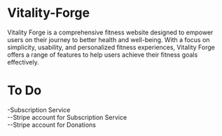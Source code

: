 # Vitality-Forge
Vitality Forge is a comprehensive fitness website designed to empower users on their journey to better health and well-being. With a focus on simplicity, usability, and personalized fitness experiences, Vitality Forge offers a range of features to help users achieve their fitness goals effectively.
# To Do
-Subscription Service <br>
    --Stripe account for Subscription Service<br>
    --Stripe account for Donations
